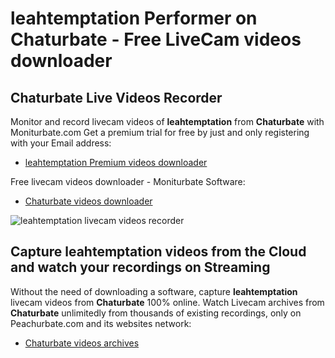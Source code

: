 # leahtemptation Performer on Chaturbate - Free LiveCam videos downloader

## Chaturbate Live Videos Recorder

Monitor and record livecam videos of **leahtemptation** from **Chaturbate** with Moniturbate.com
Get a premium trial for free by just and only registering with your Email address:
* [leahtemptation Premium videos downloader](https://moniturbate.com/request-demo-licence-key.html)

Free livecam videos downloader - Moniturbate Software:
* [Chaturbate videos downloader](https://moniturbate.com/moniturbate-download-software.html)

![leahtemptation livecam videos recorder](https://peachurnet.com/templates/moniturbate-software.png)


## Capture leahtemptation videos from the Cloud and watch your recordings on Streaming

Without the need of downloading a software, capture **leahtemptation** livecam videos from **Chaturbate** 100% online.
Watch Livecam archives from **Chaturbate** unlimitedly from thousands of existing recordings, only on Peachurbate.com and its websites network:
* [Chaturbate videos archives](https://peachurnet.com/)